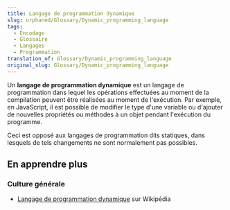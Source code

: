 ```yaml
---
title: Langage de programmation dynamique
slug: orphaned/Glossary/Dynamic_programming_language
tags:
  - Encodage
  - Glossaire
  - Langages
  - Programmation
translation_of: Glossary/Dynamic_programming_language
original_slug: Glossary/Dynamic_programming_language
---
```

Un **langage de programmation dynamique** est un langage de programmation dans lequel les opérations effectuées au moment de la compilation peuvent être réalisées au moment de l'exécution. Par exemple, en JavaScript, il est possible de modifier le type d'une variable ou d'ajouter de nouvelles propriétés ou méthodes à un objet pendant l'exécution du programme.

Ceci est opposé aux langages de programmation dits statiques, dans lesquels de tels changements ne sont normalement pas possibles.

## En apprendre plus

### Culture générale

- [Langage de programmation dynamique](https://fr.wikipedia.org/wiki/Langage_de_programmation_dynamique) sur Wikipédia
